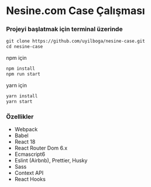 # Nesine.com Case Çalışması

### Projeyi başlatmak için terminal üzerinde

```html
git clone https://github.com/uyilboga/nesine-case.git
cd nesine-case
```

npm için
```html
npm install
npm run start
```

yarn için
```html
yarn install
yarn start
```

### Özellikler
- Webpack
- Babel
- React 18
- React Router Dom 6.x
- Ecmascript6
- Eslint (Airbnb), Prettier, Husky
- Sass
- Context API
- React Hooks
